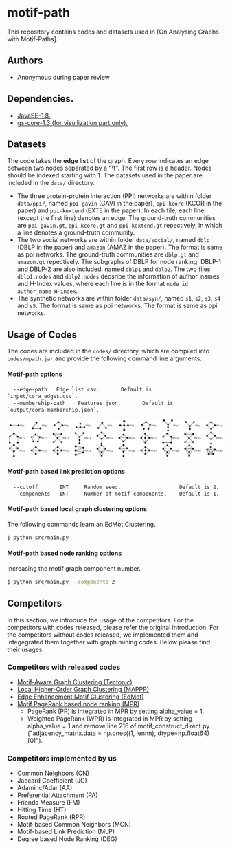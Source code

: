 # motif-path

This repository contains codes and datasets used in [On Analysing Graphs with Motif-Paths].

## Authors 

- Anonymous during paper review

## Dependencies.
* [JavaSE-1.8.](https://www.oracle.com/java/technologies/javase-jdk8-downloads.html)
* [gs-core-1.3 (for visuilization part only).](http://graphstream-project.org/download/)

## Datasets
The code takes the **edge list** of the graph. Every row indicates an edge between two nodes separated by a "\t". The first row is a header. Nodes should be indexed starting with 1. The datasets used in the paper are included in the  `data/` directory.

* The three protein-protein interaction (PPI) networks are within folder `data/ppi/`, named `ppi-gavin` (GAVI in the paper), `ppi-kcore` (KCOR in the paper) and `ppi-kextend` (EXTE in the paper). In each file, each line (except the first line) denotes an edge. The ground-truth communities are `ppi-gavin.gt`, `ppi-kcore.gt` and `ppi-kextend.gt` repectively, in which a line denotes a ground-truth community.
* The two social networks are within folder `data/social/`, named `dblp` (DBLP in the paper) and `amazon` (AMAZ in the paper). The format is same as ppi networks. The ground-truth communities are `dblp.gt` and `amazon.gt` repectively. The subgraphs of DBLP for node ranking, DBLP-1 and DBLP-2 are also included, named `dblp1` and `dblp2`. The two files `dblp1.nodes` and `dblp2.nodes` decsribe the information of author_names and H-Index values, where each line is in the format `node_id	author_name	H-index`.
* The synthetic networks are within folder `data/syn/`, named `s1`, `s2`, `s3`, `s4` and `s5`. The format is same as ppi networks. The format is same as ppi networks.
 
## Usage of Codes
The codes are included in the  `codes/` directory, which are compiled into `codes/mpath.jar` and provide the following command line arguments.

#### Motif-path options
```
  --edge-path	Edge list csv.       Default is `input/cora_edges.csv`.
  --membership-path    Features json.       Default is `output/cora_membership.json`.
```
<p align="center">
  <img width="800" src="motifs.PNG">
</p>

#### Motif-path based link prediction options
```             
  --cutoff       INT     Random seed.                   Default is 2.
  --components   INT     Number of motif components.    Default is 1.
```

#### Motif-path based local graph clustering options
The following commands learn an EdMot Clustering.
```sh
$ python src/main.py
```

#### Motif-path based node ranking options
Increasing the motif graph component number.
```sh
$ python src/main.py --components 2
```

## Competitors
In this section, we introduce the usage of the competitors. For the competitors with codes released, please refer the original introduction. For the competitors without codes released, we implemented them and integegrated them together with graph mining codes. Below please find their usages.
### Competitors with released codes
- [Motif-Aware Graph Clustering (Tectonic)](https://github.com/tsourolampis/tectonic) 
- [Local Higher-Order Graph Clustering (MAPPR)](http://snap.stanford.edu/mappr/)
- [Edge Enhancement Motif Clustering (EdMot)](https://github.com/benedekrozemberczki/EdMot) 
- [Motif PageRank based node ranking (MPR)](https://github.com/HKUST-KnowComp/Motif-based-PageRank) 
	- PageRank (PR) is integrated in MPR by setting alpha_value = 1. 
	- Weighted PageRank (WPR) is integrated in MPR by setting alpha_value = 1 and remove line 216 of motif_construct_direct.py ("adjacency_matrix.data = np.ones((1, lennn), dtype=np.float64)[0]").

### Competitors implemented by us
- Common Neighbors (CN)
- Jaccard Coefficient (JC)
- Adaminc/Adar (AA)
- Preferential Attachment (PA)
- Friends Measure (FM)
- Hitting Time (HT)
- Rooted PageRank (RPR)
- Motif-based Common Neighbors (MCN)
- Motif-based Link Prediction (MLP)
- Degree based Node Ranking (DEG)
